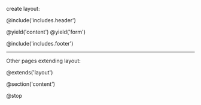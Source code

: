 create layout:

@include('includes.header')

@yield('content')
@yield('form')

@include('includes.footer')

----------------------------------------------


Other pages extending layout:

@extends('layout')

@section('content')
<!-- content -->
@stop